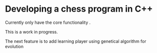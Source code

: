 # Developing a chess program in C++

Currently only have the core functionality .

This is a work in progress.

The next feature is to add learning player using genetical algorithm for evolution
